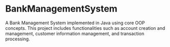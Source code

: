 # BankManagementSystem
A Bank Management System implemented in Java using core OOP concepts. This project includes functionalities such as account creation and management, customer information management, and transaction processing.
